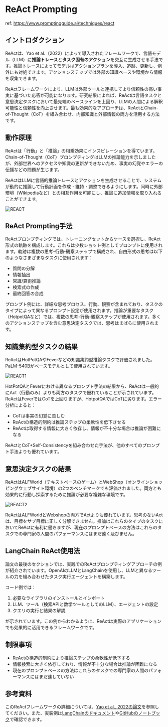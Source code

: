 # ReAct Prompting

ref: <https://www.promptingguide.ai/techniques/react>

## イントロダクション

ReActは、Yao et al.（2022）によって導入されたフレームワークで、言語モデル（LLM）に**推論トレース**と**タスク固有のアクション**を交互に生成させる手法です。推論トレースによってモデルはアクションプランを導入、追跡、更新し、例外にも対処できます。アクションステップでは外部の知識ベースや環境から情報を収集できます。

ReActフレームワークにより、LLMは外部ツールと連携してより信頼性の高い事実に基づいた応答が可能になります。研究結果によれば、ReActは言語タスクと意思決定タスクにおいて最先端のベースラインを上回り、LLMの人間による解釈可能性と信頼性を向上させます。最も効果的なアプローチは、ReActとChain-of-Thought（CoT）を組み合わせ、内部知識と外部情報の両方を活用する方法です。

## 動作原理

ReActは「行動」と「推論」の相乗効果にインスピレーションを得ています。Chain-of-Thought（CoT）プロンプティングはLLMの推論能力を示しましたが、外部世界へのアクセスや知識の更新ができないため、事実の幻覚やエラーの伝播などの問題が生じます。

ReActはLLMに言語的推論トレースとアクションを生成させることで、システムが動的に推論して行動計画を作成・維持・調整できるようにします。同時に外部環境（Wikipediaなど）との相互作用を可能にし、推論に追加情報を取り入れることができます。

![REACT](https://www.promptingguide.ai/_next/image?url=%2F_next%2Fstatic%2Fmedia%2Freact.8e7c93ae.png&w=1920&q=75)

## ReAct Prompting手法

ReActプロンプティングでは、トレーニングセットからケースを選択し、ReAct形式の軌跡を構成します。これらは少数ショット例としてプロンプトに使用されます。軌跡は複数の思考-行動-観察ステップで構成され、自由形式の思考は以下のようなさまざまなタスクに使用されます：

- 質問の分解
- 情報抽出
- 常識/算術推論
- 検索式の作成
- 最終回答の合成

プロンプト例には、詳細な思考プロセス、行動、観察が含まれており、タスクのタイプによって異なるプロンプト設定が使用されます。推論が重要なタスク（HotpotQAなど）では、複数の思考-行動-観察ステップが使用されます。多くのアクションステップを含む意思決定タスクでは、思考はまばらに使用されます。

## 知識集約型タスクの結果

ReActはHotPotQAやFeverなどの知識集約型推論タスクで評価されました。PaLM-540Bがベースモデルとして使用されています。

![REACT1](https://www.promptingguide.ai/_next/image?url=%2F_next%2Fstatic%2Fmedia%2Ftable1.e25bc12b.png&w=1920&q=75)

HotPotQAとFeverにおける異なるプロンプト手法の結果から、ReActは一般的にAct（行動のみ）よりも両方のタスクで優れていることが示されています。ReActはFeverではCoTを上回りますが、HotpotQAではCoTに劣ります。エラー分析によると：

- CoTは事実の幻覚に苦しむ
- ReActの構造的制約は推論ステップの柔軟性を低下させる
- ReActは取得する情報に大きく依存し、情報が不十分な場合は推論が困難になる

ReActとCoT+Self-Consistencyを組み合わせた手法が、他のすべてのプロンプト手法よりも優れています。

## 意思決定タスクの結果

ReActはALFWorld（テキストベースのゲーム）とWebShop（オンラインショッピングウェブサイト環境）の2つのベンチマークでも評価されました。両方とも効果的に行動し探索するために推論が必要な複雑な環境です。

![REACT2](https://www.promptingguide.ai/_next/image?url=%2F_next%2Fstatic%2Fmedia%2Falfworld.da30656d.png&w=1920&q=75)

ReActはALFWorldとWebshopの両方でActよりも優れています。思考のないActは、目標をサブ目標に正しく分解できません。推論はこれらのタイプのタスクにおいてReActに有利に働きますが、現在のプロンプトベースの方法はこれらのタスクでの専門家の人間のパフォーマンスにはまだ遠く及びません。

## LangChain ReAct使用法

論文の最後のセクションでは、実践でのReActプロンプティングアプローチの例が紹介されています。OpenAIのLLMとLangChainを使用し、LLMと異なるツールの力を組み合わせたタスク実行エージェントを構築します。

コード例では：

1. 必要なライブラリのインストールとインポート
2. LLM、ツール（検索APIと数学ツールとしてのLLM）、エージェントの設定
3. クエリの実行と結果の解説

が示されています。この例からわかるように、ReActは実際のアプリケーションでも効果的に活用できるフレームワークです。

## 制限事項

- ReActの構造的制約により推論ステップの柔軟性が低下する
- 情報検索に大きく依存しており、情報が不十分な場合は推論が困難になる
- 現在のプロンプトベースの方法はこれらのタスクでの専門家の人間のパフォーマンスにはまだ達していない

## 参考資料

このReActフレームワークの詳細については、[Yao et al., 2022の論文](https://arxiv.org/abs/2210.03629)を参照してください。また、実装例は[LangChainのドキュメント](https://python.langchain.com/docs/modules/agents/agent_types/react)や[GitHubのノートブック](https://github.com/dair-ai/Prompt-Engineering-Guide/blob/main/notebooks/react.ipynb)で確認できます。
